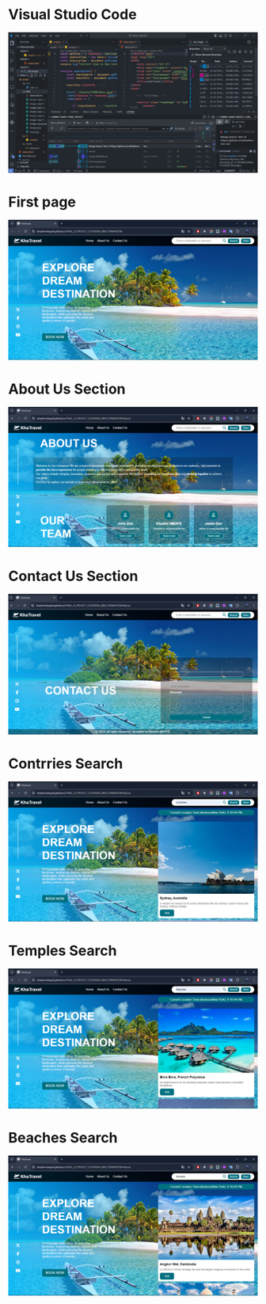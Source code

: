 <h1>Visual Studio Code</h1>
<img src="./assets/IMG/Screenshot 2024-08-12 204639.png">
<h1>First page</h1>
<img src="./assets/IMG/Screenshot 2024-08-12 204703.png">
<h1>About Us Section</h1>
<img src="./assets/IMG/Screenshot 2024-08-12 204717.png">
<h1>Contact Us Section</h1>
<img src="./assets/IMG/Screenshot 2024-08-12 204733.png">
<h1>Contrries Search</h1>
<img src="./assets/IMG/Screenshot 2024-08-12 204809.png">
<h1>Temples Search</h1>
<img src="./assets/IMG/Screenshot 2024-08-12 204838.png">
<h1>Beaches Search</h1>
<img src="./assets/IMG/Screenshot 2024-08-12 204853.png">
